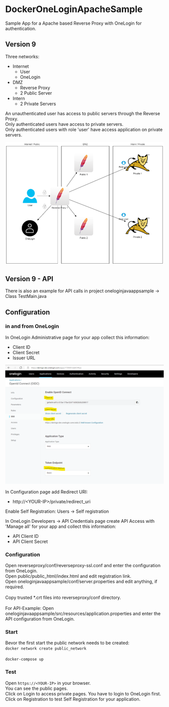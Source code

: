 # DockerOneLoginApacheSample
Sample App for a Apache based Reverse Proxy with OneLogin for authentication.

## Version 9
Three networks:
* Internet
    + User
    + OneLogin
* DMZ
    + Reverse Proxy
    + 2 Public Server
* Intern
    + 2 Private Servers

An unauthenticated user has access to public servers through the Reverse Proxy.<br>
Only authenticated users have access to private servers.<br>
Only authenticated users with role 'user' have access application on private servers.<br>

![LoadBalancerReverseProxy](../images/version9.png)


## Version 9 - API
There is also an example for API calls in project oneloginjavaappsample -> Class TestMain.java<br>


## Configuration
### in and from OneLogin
In OneLogin Administrative page for your app collect this information:
* Client ID
* Client Secret
* Issuer URL

![OneLoginConfig](../images/OneLoginConfig.png)


In Configuration page add Redirect URI:
* http://<YOUR-IP\>/private/redirect_uri

Enable Self Registration: Users -> Self registration

In OneLogin Developers -> API Credentials page create API Access with 'Manage all' for your app and collect this information:
* API Client ID
* API Client Secret


### Configuration
Open reverseproxy/conf/reverseproxy-ssl.conf and enter the configuration from OneLogin.<br>
Open public/public_html/index.html and edit registration link.<br>
Open oneloginjavaappsample/conf/server.properties and edit anything, if required.<br>
<br>
Copy trusted *.crt files into reverseproxy/conf directory.<br>
<br>
For API-Example: Open oneloginjavaappsample/src/resources/application.properties and enter the API configuration from OneLogin.<br>

### Start
Bevor the first start the public network needs to be created:<br>
``docker network create public_network`` <br>
<br>
``docker-compose up``

### Test
Open ``https://<YOUR-IP>`` in your browser.<br>
You can see the public pages.<br>
Click on Login to access private pages. You have to login to OneLogin first.<br>
Click on Registration to test Self Registration for your application.
